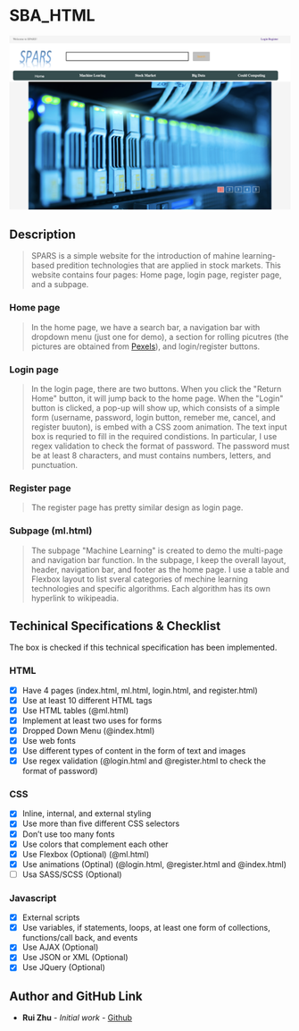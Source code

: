 # SBA_HTML

![](img/ScreenShot.png)

## Description
> SPARS is a simple website for the introduction of mahine learning-based predition technologies that are applied in stock markets. This website contains four pages: Home page, login page, register page, and a subpage.

### Home page

> In the home page, we have a search bar, a navigation bar with dropdown menu (just one for demo), a section for rolling picutres (the pictures are obtained from [Pexels](https://www.pexels.com/search/template/)), and login/register buttons.


### Login page

> In the login page, there are two buttons. When you click the "Return Home" button, it will jump back to the home page. When the "Login" button is clicked, a pop-up will show up, which consists of a simple form (username, password, login button, remeber me, cancel, and register buuton), is embed with a CSS zoom animation. The text input box is requried to fill in the required condistions. In particular, I use regex validation to check the format of password. The password must be at least 8 characters, and must contains numbers, letters, and punctuation.


### Register page

> The register page has pretty similar design as login page.


### Subpage (ml.html)

> The subpage "Machine Learning" is created to demo the multi-page and navigation bar function. In the subpage, I keep the overall layout, header, navigation bar, and footer as the home page. I use a table and Flexbox layout to list sveral categories of mechine learning technologies and specific algorithms. Each algorithm has its own hyperlink to wikipeadia.


## Techinical Specifications & Checklist

The box is checked if this technical specification has been implemented.

### HTML
- [x] Have 4 pages (index.html, ml.html, login.html, and register.html)
- [x] Use at least 10 different HTML tags
- [x] Use HTML tables (@ml.html)
- [x] Implement at least two uses for forms
- [x] Dropped Down Menu (@index.html)
- [x] Use web fonts
- [x] Use different types of content in the form of text and images
- [x] Use regex validation (@login.html and @register.html to check the format of password)
### CSS
- [x] Inline, internal, and external styling
- [x] Use more than five different CSS selectors
- [x] Don’t use too many fonts
- [x] Use colors that complement each other
- [x] Use Flexbox (Optional) (@ml.html)
- [x] Use animations (Optinal) (@login.html, @register.html and @index.html)
- [ ] Usa SASS/SCSS (Optional)
### Javascript
- [x] External scripts
- [x] Use variables, if statements, loops, at least one form of collections, functions/call back, and events
- [x] Use AJAX (Optional) 
- [x] Use JSON or XML (Optional)
- [x] Use JQuery (Optional)

## Author and GitHub Link

* **Rui Zhu** - *Initial work* - [Github](https://github.com/ruikobe/SBA_HTML#sba_html)


